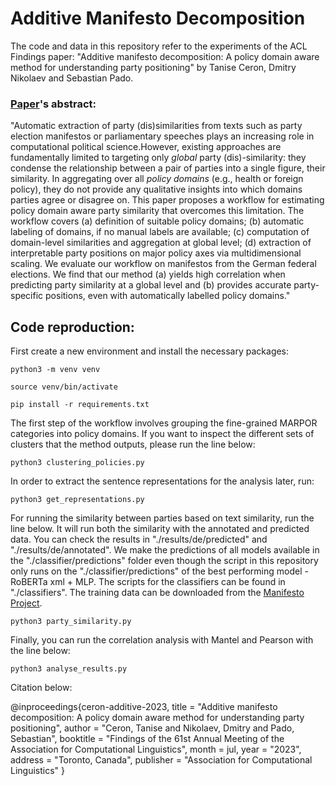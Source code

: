 # Additive Manifesto Decomposition

The code and data in this repository refer to the experiments of the ACL Findings paper: "Additive manifesto decomposition: A policy domain aware method for understanding party positioning" by Tanise Ceron, Dmitry Nikolaev and Sebastian Pado. 

### [Paper](https://arxiv.org/abs/2305.10136)'s abstract: 
"Automatic extraction of party (dis)similarities from texts such as party election manifestos or parliamentary speeches plays an increasing role in computational political science.However, existing approaches are fundamentally limited to targeting only <em>global</em> party (dis)-similarity: they condense the relationship between a pair of parties into a single figure, their similarity. In aggregating over all <em>policy domains</em> (e.g., health or foreign policy), they do not provide any qualitative insights into which domains parties agree or disagree on.
This paper proposes a workflow for estimating policy domain aware party similarity that overcomes this limitation. The workflow covers (a) definition of suitable policy domains; (b) automatic labeling of domains, if no manual labels are available; (c) computation of domain-level similarities and aggregation at global level; (d) extraction of interpretable party positions on major policy axes via multidimensional scaling. We evaluate our workflow on manifestos from the German federal elections. We find that our method (a) yields high correlation when predicting party similarity at a global level and (b) provides accurate party-specific positions, even with automatically labelled policy domains."


## Code reproduction: 
First create a new environment and install the necessary packages:

    python3 -m venv venv

    source venv/bin/activate

    pip install -r requirements.txt


The first step of the workflow involves grouping the fine-grained MARPOR categories into policy domains. If you want to inspect the different sets of clusters that the method outputs, please run the line below:  

    python3 clustering_policies.py

In order to extract the sentence representations for the analysis later, run:

    python3 get_representations.py

For running the similarity between parties based on text similarity, run the line below. It will run both the similarity with the annotated and predicted data. You can check the results in "./results/de/predicted" and "./results/de/annotated". We make the predictions of all models available in the "./classifier/predictions" folder even though the script in this repository only runs on the "./classifier/predictions" of the best performing model - RoBERTa xml + MLP. The scripts for the classifiers can be found in "./classifiers". The training data can be downloaded from the [Manifesto Project](https://manifesto-project.wzb.eu/).  

    python3 party_similarity.py


Finally, you can run the correlation analysis with Mantel and Pearson with the line below: 

    python3 analyse_results.py


Citation below:  

@inproceedings{ceron-additive-2023,
    title = "Additive manifesto decomposition: A policy domain aware method for understanding party positioning",
    author = "Ceron, Tanise  and
      Nikolaev, Dmitry  and
      Pado, Sebastian",
    booktitle = "Findings of the 61st Annual Meeting of the Association for Computational Linguistics",
    month = jul,
    year = "2023",
    address = "Toronto, Canada",
    publisher = "Association for Computational Linguistics"
}


